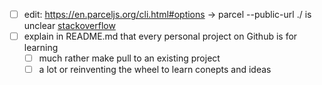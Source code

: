 * [ ] edit: https://en.parceljs.org/cli.html#options -> parcel --public-url ./ is unclear [stackoverflow](https://stackoverflow.com/questions/47896504/parcel-build-command-not-working)
* [ ] explain in README.md that every personal project on Github is for learning
	* [ ] much rather make pull to an existing project
	* [ ] a lot or reinventing the wheel to learn conepts and ideas
